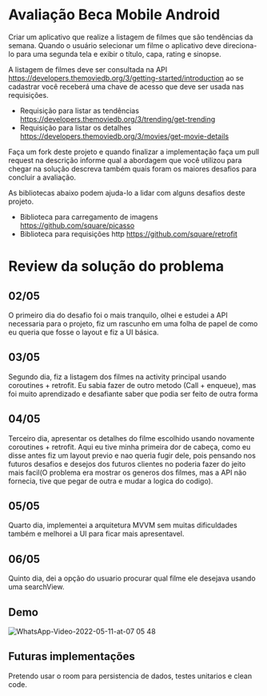 # Avaliação Beca Mobile Android

Criar um aplicativo que realize a listagem de filmes que são tendências da semana. Quando o usuário selecionar um filme o aplicativo deve direciona-lo para uma segunda tela e exibir o título, capa, rating e sinopse. 

A listagem de filmes deve ser consultada na API https://developers.themoviedb.org/3/getting-started/introduction ao se cadastrar você receberá uma chave de acesso que deve ser usada nas requisições. 

- Requisição para listar as tendências https://developers.themoviedb.org/3/trending/get-trending
- Requisição para listar os detalhes https://developers.themoviedb.org/3/movies/get-movie-details

Faça um fork deste projeto e quando finalizar a implementação faça um pull request na descrição informe qual a abordagem que você utilizou para chegar na solução descreva também quais foram os maiores desafios para concluir a avaliação.

As bibliotecas abaixo podem ajuda-lo a lidar com alguns desafios deste projeto.

- Biblioteca para carregamento de imagens https://github.com/square/picasso
- Biblioteca para requisições http https://github.com/square/retrofit

# Review da solução do problema
## 02/05
O primeiro dia do desafio foi o mais tranquilo, olhei e estudei a API necessaria para o projeto, fiz um rascunho em uma folha de papel de como eu queria que fosse o layout e fiz a UI básica.

## 03/05
Segundo dia, fiz a listagem dos filmes na activity principal usando coroutines + retrofit. Eu sabia fazer de outro metodo (Call + enqueue), mas foi muito aprendizado e desafiante saber que podia ser feito de outra forma

## 04/05
Terceiro dia, apresentar os detalhes do filme escolhido usando novamente coroutines + retrofit. Aqui eu tive minha primeira dor de cabeça, como eu disse antes fiz um layout previo e nao queria fugir dele, pois pensando nos futuros desafios e desejos dos futuros clientes no poderia fazer do jeito mais facil(O problema era mostrar os generos dos filmes, mas a API não fornecia, tive que pegar de outra e mudar a logica do codigo).

## 05/05
Quarto dia, implementei a arquitetura MVVM sem muitas dificuldades também e melhorei a UI para ficar mais apresentavel.

## 06/05
Quinto dia, dei a opção do usuario procurar qual filme ele desejava usando uma searchView.

## Demo
![WhatsApp-Video-2022-05-11-at-07 05 48](https://user-images.githubusercontent.com/62394541/167825607-d43752d3-3f3b-4364-9618-03514297e40c.gif)


## Futuras implementações
Pretendo usar o room para persistencia de dados, testes unitarios e clean code.





